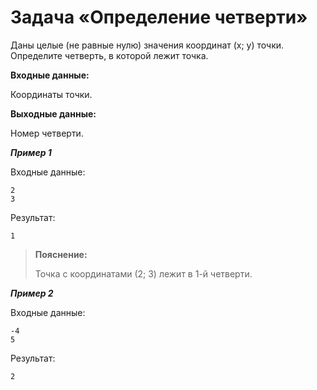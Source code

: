 # Задача «Определение четверти»

Даны целые (не равные нулю) значения координат (x; y) точки. Определите четверть, в которой лежит точка.

**Входные данные:**

Координаты точки.

**Выходные данные:**

Номер четверти.

**_Пример 1_**

Входные данные:

```
2
3
```

Результат:

```
1
```

> **Пояснение:**
>
> Точка с координатами (2; 3) лежит в 1-й четверти.


**_Пример 2_**

Входные данные:

```
-4
5
```

Результат:

```
2
```
